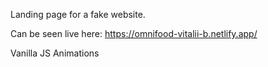 Landing page for a fake website.

Can be seen live here: https://omnifood-vitalii-b.netlify.app/

Vanilla JS
Animations
